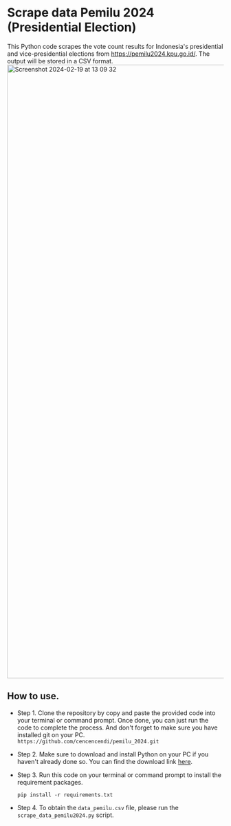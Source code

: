 # Scrape data Pemilu 2024 (Presidential Election)
This Python code scrapes the vote count results for Indonesia's presidential and vice-presidential elections from https://pemilu2024.kpu.go.id/. The output will be stored in a CSV format.
<img width="1425" alt="Screenshot 2024-02-19 at 13 09 32" src="https://github.com/cencencendi/pemilu_2024/assets/85205431/71e262b8-521d-477c-bcb3-0b5d6ba765d8">

## How to use.
* Step 1.
  Clone the repository by copy and paste the provided code into your terminal or command prompt. Once done, you can just run the code to complete the process. And don't forget to make sure you have installed git on your PC.
  `https://github.com/cencencendi/pemilu_2024.git`
* Step 2.
  Make sure to download and install Python on your PC if you haven't already done so. You can find the download link [here](www.python.org).
* Step 3.
  Run this code on your terminal or command prompt to install the requirement packages.
  
  `pip install -r requirements.txt`
* Step 4.
  To obtain the `data_pemilu.csv` file, please run the `scrape_data_pemilu2024.py` script.
